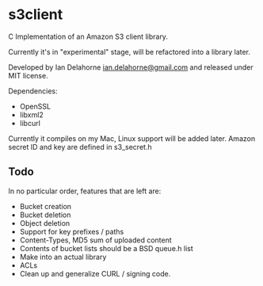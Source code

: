 s3client
========

C Implementation of an Amazon S3 client library. 

Currently it's in "experimental" stage, will be refactored into a library later.

Developed by Ian Delahorne <ian.delahorne@gmail.com> and released under MIT license.


Dependencies:
* OpenSSL
* libxml2 
* libcurl
 
Currently it compiles on my Mac, Linux support  will be added later.
Amazon secret ID and key are defined in s3_secret.h

Todo
----
In no particular order, features that are left are:

- Bucket creation
- Bucket deletion
- Object deletion
- Support for key prefixes / paths
- Content-Types, MD5 sum of uploaded content
- Contents of bucket lists should be a BSD queue.h list
- Make into an actual library
- ACLs
- Clean up and generalize CURL / signing code.
